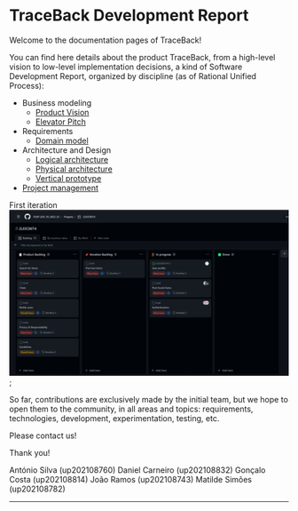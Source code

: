# TraceBack Development Report

Welcome to the documentation pages of TraceBack!

You can find here details about the product TraceBack, from a high-level vision to low-level implementation decisions, a kind of Software Development Report, organized by discipline (as of Rational Unified Process):

* Business modeling
  * [Product Vision](https://github.com/FEUP-LEIC-ES-2022-23/2LEIC06T4/blob/develop/docs/ProductVision.md)
  * [Elevator Pitch](https://github.com/FEUP-LEIC-ES-2022-23/2LEIC06T4/blob/develop/docs/ElevatorPitch.md)
* Requirements
  * [Domain model](https://github.com/FEUP-LEIC-ES-2022-23/2LEIC06T4/blob/develop/images/DomainModel.jpg)
* Architecture and Design
  * [Logical architecture](https://github.com/FEUP-LEIC-ES-2022-23/2LEIC06T4/blob/develop/docs/ArchitectureAndDesign.md#logical-architecture)
  * [Physical architecture](https://github.com/FEUP-LEIC-ES-2022-23/2LEIC06T4/blob/develop/docs/ArchitectureAndDesign.md#physical-architecture)
  * [Vertical prototype](https://github.com/FEUP-LEIC-ES-2022-23/2LEIC06T4/blob/develop/docs/ArchitectureAndDesign.md#vertical-prototype)
* [Project management](https://github.com/FEUP-LEIC-ES-2022-23/2LEIC06T4/blob/develop/docs/ProjectManagement.md#board-history)

First iteration ![img.png](img.png);

So far, contributions are exclusively made by the initial team, but we hope to open them to the community, in all areas and topics: requirements, technologies, development, experimentation, testing, etc.

Please contact us!

Thank you!

António Silva (up202108760)
Daniel Carneiro (up202108832)
Gonçalo Costa (up202108814)
João Ramos (up202108743)
Matilde Simões (up202108782)

---

